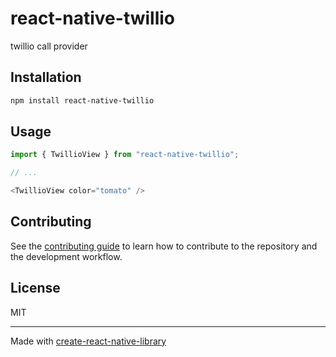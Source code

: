 # react-native-twillio

twillio call provider

## Installation

```sh
npm install react-native-twillio
```

## Usage

```js
import { TwillioView } from "react-native-twillio";

// ...

<TwillioView color="tomato" />
```

## Contributing

See the [contributing guide](CONTRIBUTING.md) to learn how to contribute to the repository and the development workflow.

## License

MIT

---

Made with [create-react-native-library](https://github.com/callstack/react-native-builder-bob)
